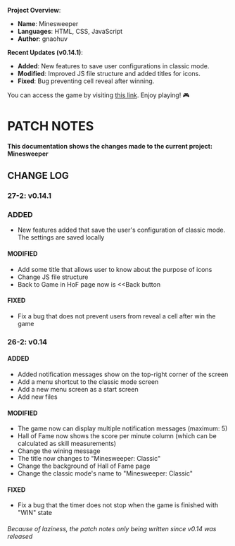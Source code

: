 **Project Overview**:
- **Name**: Minesweeper
- **Languages**: HTML, CSS, JavaScript
- **Author**: gnaohuv

**Recent Updates (v0.14.1)**:
- **Added**: New features to save user configurations in classic mode.
- **Modified**: Improved JS file structure and added titles for icons.
- **Fixed**: Bug preventing cell reveal after winning.

You can access the game by visiting [this link](https://gnaohuv22.github.io/index.html). Enjoy playing! 🎮

# PATCH NOTES

#### This documentation shows the changes made to the current project: Minesweeper

## CHANGE LOG

### 27-2: v0.14.1

### ADDED
- New features added that save the user's configuration of classic mode. The settings are saved locally

#### MODIFIED
- Add some title that allows user to know about the purpose of icons
- Change JS file structure
- Back to Game in HoF page now is <<Back button

#### FIXED
- Fix a bug that does not prevent users from reveal a cell after win the game

### 26-2: v0.14
#### ADDED
- Added notification messages show on the top-right corner of the screen
- Add a menu shortcut to the classic mode screen
- Add a new menu screen as a start screen
- Add new files

#### MODIFIED
- The game now can display multiple notification messages (maximum: 5)
- Hall of Fame now shows the score per minute column (which can be calculated as skill measurements)
- Change the wining message
- The title now changes to "Minesweeper: Classic"
- Change the background of Hall of Fame page
- Change the classic mode's name to "Minesweeper: Classic"

#### FIXED
- Fix a bug that the timer does not stop when the game is finished with "WIN" state


###### Because of laziness, the patch notes only being written since v0.14 was released
